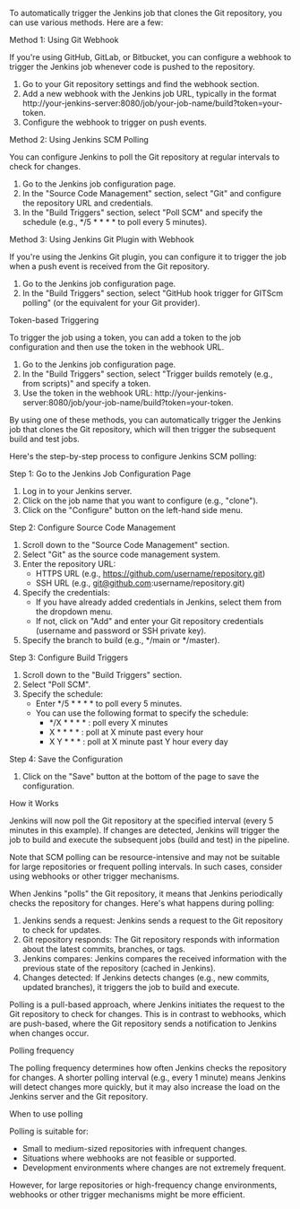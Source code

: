 To automatically trigger the Jenkins job that clones the Git repository, you can use various methods. Here are a few:

Method 1: Using Git Webhook

If you're using GitHub, GitLab, or Bitbucket, you can configure a webhook to trigger the Jenkins job whenever code is pushed to the repository.

1. Go to your Git repository settings and find the webhook section.
2. Add a new webhook with the Jenkins job URL, typically in the format http://your-jenkins-server:8080/job/your-job-name/build?token=your-token.
3. Configure the webhook to trigger on push events.

Method 2: Using Jenkins SCM Polling

You can configure Jenkins to poll the Git repository at regular intervals to check for changes.

1. Go to the Jenkins job configuration page.
2. In the "Source Code Management" section, select "Git" and configure the repository URL and credentials.
3. In the "Build Triggers" section, select "Poll SCM" and specify the schedule (e.g., */5 * * * * to poll every 5 minutes).

Method 3: Using Jenkins Git Plugin with Webhook

If you're using the Jenkins Git plugin, you can configure it to trigger the job when a push event is received from the Git repository.

1. Go to the Jenkins job configuration page.
2. In the "Build Triggers" section, select "GitHub hook trigger for GITScm polling" (or the equivalent for your Git provider).

Token-based Triggering

To trigger the job using a token, you can add a token to the job configuration and then use the token in the webhook URL.

1. Go to the Jenkins job configuration page.
2. In the "Build Triggers" section, select "Trigger builds remotely (e.g., from scripts)" and specify a token.
3. Use the token in the webhook URL: http://your-jenkins-server:8080/job/your-job-name/build?token=your-token.

By using one of these methods, you can automatically trigger the Jenkins job that clones the Git repository, which will then trigger the subsequent build and test jobs.


Here's the step-by-step process to configure Jenkins SCM polling:

Step 1: Go to the Jenkins Job Configuration Page

1. Log in to your Jenkins server.
2. Click on the job name that you want to configure (e.g., "clone").
3. Click on the "Configure" button on the left-hand side menu.

Step 2: Configure Source Code Management

1. Scroll down to the "Source Code Management" section.
2. Select "Git" as the source code management system.
3. Enter the repository URL:
    - HTTPS URL (e.g., https://github.com/username/repository.git)
    - SSH URL (e.g., git@github.com:username/repository.git)
4. Specify the credentials:
    - If you have already added credentials in Jenkins, select them from the dropdown menu.
    - If not, click on "Add" and enter your Git repository credentials (username and password or SSH private key).
5. Specify the branch to build (e.g., */main or */master).

Step 3: Configure Build Triggers

1. Scroll down to the "Build Triggers" section.
2. Select "Poll SCM".
3. Specify the schedule:
    - Enter */5 * * * * to poll every 5 minutes.
    - You can use the following format to specify the schedule:
        - */X * * * * : poll every X minutes
        - X * * * * : poll at X minute past every hour
        - X Y * * * : poll at X minute past Y hour every day

Step 4: Save the Configuration

1. Click on the "Save" button at the bottom of the page to save the configuration.

How it Works

Jenkins will now poll the Git repository at the specified interval (every 5 minutes in this example). If changes are detected, Jenkins will trigger the job to build and execute the subsequent jobs (build and test) in the pipeline.

Note that SCM polling can be resource-intensive and may not be suitable for large repositories or frequent polling intervals. In such cases, consider using webhooks or other trigger mechanisms.


When Jenkins "polls" the Git repository, it means that Jenkins periodically checks the repository for changes. Here's what happens during polling:

1. Jenkins sends a request: Jenkins sends a request to the Git repository to check for updates.
2. Git repository responds: The Git repository responds with information about the latest commits, branches, or tags.
3. Jenkins compares: Jenkins compares the received information with the previous state of the repository (cached in Jenkins).
4. Changes detected: If Jenkins detects changes (e.g., new commits, updated branches), it triggers the job to build and execute.

Polling is a pull-based approach, where Jenkins initiates the request to the Git repository to check for changes. This is in contrast to webhooks, which are push-based, where the Git repository sends a notification to Jenkins when changes occur.

Polling frequency

The polling frequency determines how often Jenkins checks the repository for changes. A shorter polling interval (e.g., every 1 minute) means Jenkins will detect changes more quickly, but it may also increase the load on the Jenkins server and the Git repository.

When to use polling

Polling is suitable for:

- Small to medium-sized repositories with infrequent changes.
- Situations where webhooks are not feasible or supported.
- Development environments where changes are not extremely frequent.

However, for large repositories or high-frequency change environments, webhooks or other trigger mechanisms might be more efficient.
